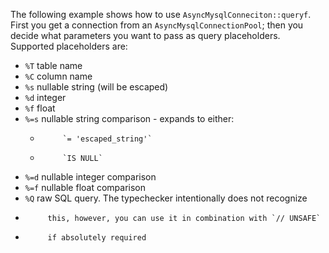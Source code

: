 The following example shows how to use `AsyncMysqlConneciton::queryf`. First you get a connection from an `AsyncMysqlConnectionPool`; then you decide what parameters you want to pass as query placeholders. Supported placeholders are:

*   `%T`   table name
*   `%C`   column name
*   `%s`   nullable string (will be escaped)
*   `%d`   integer
*   `%f`   float
*   `%=s`  nullable string comparison - expands to either:
    *          `= 'escaped_string'`
    *          `IS NULL`
*   `%=d`  nullable integer comparison
*   `%=f`  nullable float comparison
*   `%Q`   raw SQL query. The typechecker intentionally does not recognize
*          this, however, you can use it in combination with `// UNSAFE`
*          if absolutely required 

